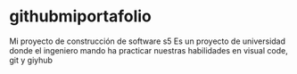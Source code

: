 # githubmiportafolio
Mi proyecto de construcción de software s5
Es un proyecto de universidad donde el ingeniero mando ha practicar nuestras habilidades en visual code, git y giyhub
